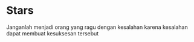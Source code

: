 # Stars
Janganlah menjadi orang yang ragu dengan kesalahan karena kesalahan dapat membuat kesuksesan tersebut

